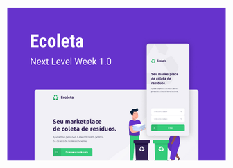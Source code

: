 ![Ecoleta Capa](https://github.com/felipedmsantos95/ecoleta/blob/master/server/img/Ecoleta.jpg?raw=true)

